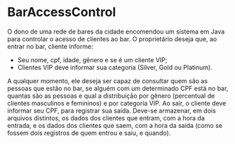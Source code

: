 # BarAccessControl

O dono de uma rede de bares da cidade encomendou um sistema em Java para controlar o acesso de clientes ao bar. O proprietário deseja que, ao entrar no bar,  cliente informe:

* Seu nome, cpf, idade, gênero e se é um cliente VIP;
* Clientes VIP deve informar sua categoria (Silver, Gold ou Platinum).

A qualquer momento, ele deseja ser capaz de consultar quem são as pessoas que estão no bar, se alguém com um determinado CPF está no bar, quantas são as pessoas e qual a distribuição por gênero (percentual de clientes masculinos e femininos) e por categoria VIP. Ao sair, o cliente deve informar seu CPF, para registrar sua saída. Deve-se armazenar, em dois arquivos distintos, os dados dos clientes que entram, com a hora da entrada, e os dados dos clientes que saem, com a hora da saída (como se fossem dois registros de quem entrou e saiu, e quando).
